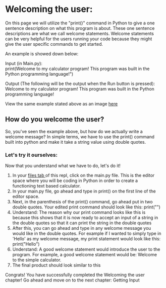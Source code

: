 # Welcoming the user:
On this page we will utilize the "print()" command in Python to give a one sentence description on what this program is about. These one sentence descriptions are what we call welcome statements. Welcome statements can be very helpful for the users running your code because they might give the user specific commands to get started.

An example is showed down below:

Input (in Main.py):                 
print(Welcome to my calculator program! This program was built in the Python programming language!")

Output (The following will be the output when the Run button is pressed):                         
Welcome to my calculator program! This program was built in the Python programming language!

View the same example stated above as an image <a href="https://drive.google.com/file/d/1-d3W4Eb8Lt4SJ9DfmzDbPp5whkjyoTCG/view?usp=share_link">here
</a>
## How do you welcome the user?

So, you've seen the example above, but how do we actually write a welcome message? In simple terms, we have to use the print() command built into python and make it take a string value using double quotes. 

### Let's try it ourselves:

Now that you understand what we have to do, let's do it!

1. In your <a href="https://drive.google.com/file/d/1xcrUdoYtVan2DLFm7IQLUMR7UCRNWrgE/view?usp=share_link">files tab </a> of this repl, click on the main.py file. This is the editor space where you will be coding in Python in order to create a functioning text based calculator.
2. In your main.py file, go ahead and type in print() on the first line of the editor space.
3. Next, in the parenthesis of the print() command, go ahead put in two double quotes. Your edited print command should look like this: print("")
4. Understand: The reason why our print command looks like this is because this shows that it is now ready to accept an input of a string in the double quotes so that it can print the string in the double quotes
5. After this, you can go ahead and type in any welcome message you would like in the double quotes. For example if I wanted to simply type in 'Hello' as my welcome message, my print statement would look like this: print("Hello")
6. Understand: A good welcome statement would introduce the user to the program. For example, a good welcome statement would be: Welcome to the simple calculator.
7. The final product should look similar to this

<p>Congrats! You have successfully completed the Welcoming the user chapter! Go ahead and move on to the next chapter: Getting Input</p>


